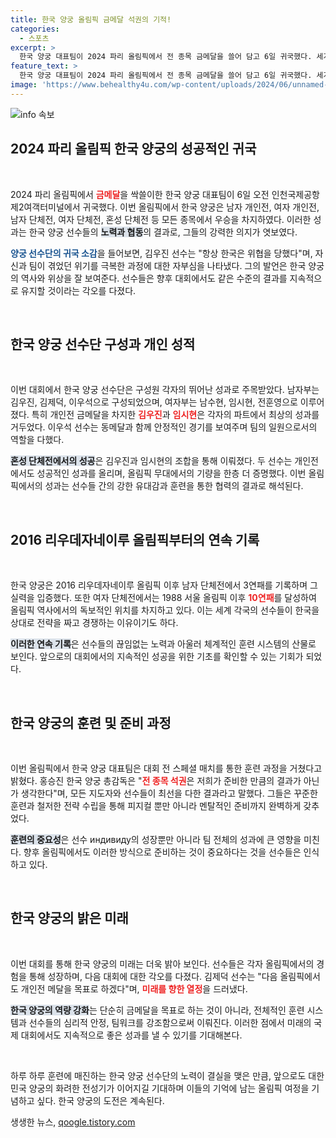 ```yaml
---
title: 한국 양궁 올림픽 금메달 석권의 기적!
categories:
  - 스포츠
excerpt: >
  한국 양궁 대표팀이 2024 파리 올림픽에서 전 종목 금메달을 쓸어 담고 6일 귀국했다. 세계 최강의 자리를 다시 한번 확고히 한 선수들의 감동적인 소감을 확인해보세요!
feature_text: >
  한국 양궁 대표팀이 2024 파리 올림픽에서 전 종목 금메달을 쓸어 담고 6일 귀국했다. 세계 최강의 자리를 다시 한번 확고히 한 선수들의 감동적인 소감을 확인해보세요!
image: 'https://www.behealthy4u.com/wp-content/uploads/2024/06/unnamed-file.png'
---
```


<p><img src="https://www.behealthy4u.com/wp-content/uploads/2024/06/unnamed-file.png" alt="info 속보" /></p>

<h2 data-ke-size="size26">2024 파리 올림픽 한국 양궁의 성공적인 귀국</h2>

<p data-ke-size="size16">&nbsp;</p>

<p>2024 파리 올림픽에서 <b><span style="color: #ee2323;">금메달</span></b>을 싹쓸이한 한국 양궁 대표팀이 6일 오전 인천국제공항 제2여객터미널에서 귀국했다. 이번 올림픽에서 한국 양궁은 남자 개인전, 여자 개인전, 남자 단체전, 여자 단체전, 혼성 단체전 등 모든 종목에서 우승을 차지하였다. 이러한 성과는 한국 양궁 선수들의 <b><span style="background-color: #21538527;">노력과 협동</span></b>의 결과로, 그들의 강력한 의지가 엿보였다.</p>

<p><b><span style="color: #1a5490;">양궁 선수단의 귀국 소감</span></b>을 들어보면, 김우진 선수는 "항상 한국은 위협을 당했다"며, 자신과 팀이 겪었던 위기를 극복한 과정에 대한 자부심을 나타냈다. 그의 발언은 한국 양궁의 역사와 위상을 잘 보여준다. 선수들은 향후 대회에서도 같은 수준의 결과를 지속적으로 유지할 것이라는 각오를 다졌다. </p>

<p data-ke-size="size16">&nbsp;</p>

<h2 data-ke-size="size26">한국 양궁 선수단 구성과 개인 성적</h2>

<p data-ke-size="size16">&nbsp;</p>

<p>이번 대회에서 한국 양궁 선수단은 구성원 각자의 뛰어난 성과로 주목받았다. 남자부는 김우진, 김제덕, 이우석으로 구성되었으며, 여자부는 남수현, 임시현, 전훈영으로 이루어졌다. 특히 개인전 금메달을 차지한 <b><span style="color: #ee2323;">김우진</span></b>과 <b><span style="color: #ee2323;">임시현</span></b>은 각자의 파트에서 최상의 성과를 거두었다. 이우석 선수는 동메달과 함께 안정적인 경기를 보여주며 팀의 일원으로서의 역할을 다했다.</p>

<p><b><span style="background-color: #21538527;">혼성 단체전에서의 성공</span></b>은 김우진과 임시현의 조합을 통해 이뤄졌다. 두 선수는 개인전에서도 성공적인 성과를 올리며, 올림픽 무대에서의 기량을 한층 더 증명했다. 이번 올림픽에서의 성과는 선수들 간의 강한 유대감과 훈련을 통한 협력의 결과로 해석된다. </p>

<p data-ke-size="size16">&nbsp;</p>

<h2 data-ke-size="size26">2016 리우데자네이루 올림픽부터의 연속 기록</h2>

<p data-ke-size="size16">&nbsp;</p>

<p>한국 양궁은 2016 리우데자네이루 올림픽 이후 남자 단체전에서 3연패를 기록하며 그 실력을 입증했다. 또한 여자 단체전에서는 1988 서울 올림픽 이후 <b><span style="color: #ee2323;">10연패</span></b>를 달성하여 올림픽 역사에서의 독보적인 위치를 차지하고 있다. 이는 세계 각국의 선수들이 한국을 상대로 전략을 짜고 경쟁하는 이유이기도 하다. </p>

<p><b><span style="background-color: #21538527;">이러한 연속 기록</span></b>은 선수들의 끊임없는 노력과 아울러 체계적인 훈련 시스템의 산물로 보인다. 앞으로의 대회에서의 지속적인 성공을 위한 기초를 확인할 수 있는 기회가 되었다. </p>

<p data-ke-size="size16">&nbsp;</p>

<h2 data-ke-size="size26">한국 양궁의 훈련 및 준비 과정</h2>

<p data-ke-size="size16">&nbsp;</p>

<p>이번 올림픽에서 한국 양궁 대표팀은 대회 전 스페셜 매치를 통한 훈련 과정을 거쳤다고 밝혔다. 홍승진 한국 양궁 총감독은 "<b><span style="color: #ee2323;">전 종목 석권</span></b>은 저희가 준비한 만큼의 결과가 아닌가 생각한다"며, 모든 지도자와 선수들이 최선을 다한 결과라고 말했다. 그들은 꾸준한 훈련과 철저한 전략 수립을 통해 피지컬 뿐만 아니라 멘탈적인 준비까지 완벽하게 갖추었다. </p>

<p><b><span style="background-color: #21538527;">훈련의 중요성</span></b>은 선수 индивиду의 성장뿐만 아니라 팀 전체의 성과에 큰 영향을 미친다. 향후 올림픽에서도 이러한 방식으로 준비하는 것이 중요하다는 것을 선수들은 인식하고 있다. </p>

<p data-ke-size="size16">&nbsp;</p>

<h2 data-ke-size="size26">한국 양궁의 밝은 미래</h2>

<p data-ke-size="size16">&nbsp;</p>

<p>이번 대회를 통해 한국 양궁의 미래는 더욱 밝아 보인다. 선수들은 각자 올림픽에서의 경험을 통해 성장하며, 다음 대회에 대한 각오를 다졌다. 김제덕 선수는 "다음 올림픽에서도 개인전 메달을 목표로 하겠다"며, <b><span style="color: #ee2323;">미래를 향한 열정</span></b>을 드러냈다. </p>

<p><b><span style="background-color: #21538527;">한국 양궁의 역량 강화</span></b>는 단순히 금메달을 목표로 하는 것이 아니라, 전체적인 훈련 시스템과 선수들의 심리적 안정, 팀워크를 강조함으로써 이뤄진다. 이러한 점에서 미래의 국제 대회에서도 지속적으로 좋은 성과를 낼 수 있기를 기대해본다.</p>

<p data-ke-size="size16">&nbsp;</p>

<p>하루 하루 훈련에 매진하는 한국 양궁 선수단의 노력이 결실을 맺은 만큼, 앞으로도 대한민국 양궁의 화려한 전성기가 이어지길 기대하며 이들의 기억에 남는 올림픽 여정을 기념하고 싶다. 한국 양궁의 도전은 계속된다.</p>
생생한 뉴스, <a href="https://qoogle.tistory.com" rel="dofollow">qoogle.tistory.com</a>


